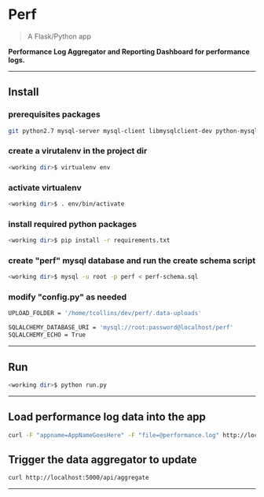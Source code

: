 Perf  
=========
>  A Flask/Python app 

**Performance Log Aggregator and Reporting Dashboard for performance logs.**


----------

## Install ##


### prerequisites packages ###
```sh
git python2.7 mysql-server mysql-client libmysqlclient-dev python-mysqldb python-dev python-pip
```


### create a virutalenv in the project dir   ###
```sh
<working dir>$ virtualenv env
```


### activate virtualenv ###
```sh
<working dir>$ . env/bin/activate
```

		
### install required python packages ###
```sh
<working dir>$ pip install -r requirements.txt
```


### create "perf" mysql database and run the create schema script  
```sh
<working dir>$ mysql -u root -p perf < perf-schema.sql
```

### modify "config.py" as needed ###
```sh
UPLOAD_FOLDER = '/home/tcollins/dev/perf/.data-uploads'

SQLALCHEMY_DATABASE_URI = 'mysql://root:password@localhost/perf'
SQLALCHEMY_ECHO = True
```

----------

## Run ##

```sh
<working dir>$ python run.py
```

----------

## Load performance log data into the app ##

```sh
curl -F "appname=AppNameGoesHere" -F "file=@performance.log" http://localhost:5000/api/upload-data
```

## Trigger the data aggregator to update ##
```sh
curl http://localhost:5000/api/aggregate
```

----------
